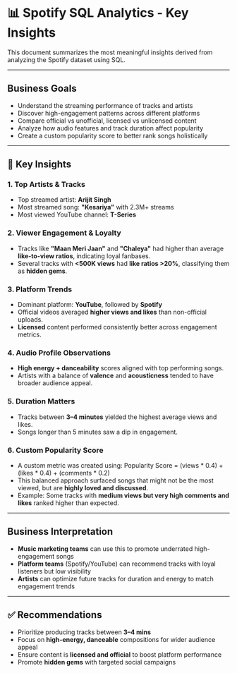 # 📊 Spotify SQL Analytics - Key Insights

This document summarizes the most meaningful insights derived from analyzing the Spotify dataset using SQL.

---

## Business Goals

- Understand the streaming performance of tracks and artists
- Discover high-engagement patterns across different platforms
- Compare official vs unofficial, licensed vs unlicensed content
- Analyze how audio features and track duration affect popularity
- Create a custom popularity score to better rank songs holistically

---

## 📌 Key Insights

### 1. Top Artists & Tracks
- Top streamed artist: **Arijit Singh**
- Most streamed song: **"Kesariya"** with 2.3M+ streams
- Most viewed YouTube channel: **T-Series**

### 2. Viewer Engagement & Loyalty
- Tracks like **"Maan Meri Jaan"** and **"Chaleya"** had higher than average **like-to-view ratios**, indicating loyal fanbases.
- Several tracks with **<500K views** had **like ratios >20%**, classifying them as **hidden gems**.

### 3. Platform Trends
- Dominant platform: **YouTube**, followed by **Spotify**
- Official videos averaged **higher views and likes** than non-official uploads.
- **Licensed** content performed consistently better across engagement metrics.

### 4. Audio Profile Observations
- **High energy + danceability** scores aligned with top performing songs.
- Artists with a balance of **valence** and **acousticness** tended to have broader audience appeal.

### 5.  Duration Matters
- Tracks between **3–4 minutes** yielded the highest average views and likes.
- Songs longer than 5 minutes saw a dip in engagement.

### 6. Custom Popularity Score
- A custom metric was created using: Popularity Score = (views * 0.4) + (likes * 0.4) + (comments * 0.2)
- This balanced approach surfaced songs that might not be the most viewed, but are **highly loved and discussed**.
- Example: Some tracks with **medium views but very high comments and likes** ranked higher than expected.

---

## Business Interpretation

- **Music marketing teams** can use this to promote underrated high-engagement songs
- **Platform teams** (Spotify/YouTube) can recommend tracks with loyal listeners but low visibility
- **Artists** can optimize future tracks for duration and energy to match engagement trends

---

## ✅ Recommendations

- Prioritize producing tracks between **3–4 mins**
- Focus on **high-energy, danceable** compositions for wider audience appeal
- Ensure content is **licensed and official** to boost platform performance
- Promote **hidden gems** with targeted social campaigns
